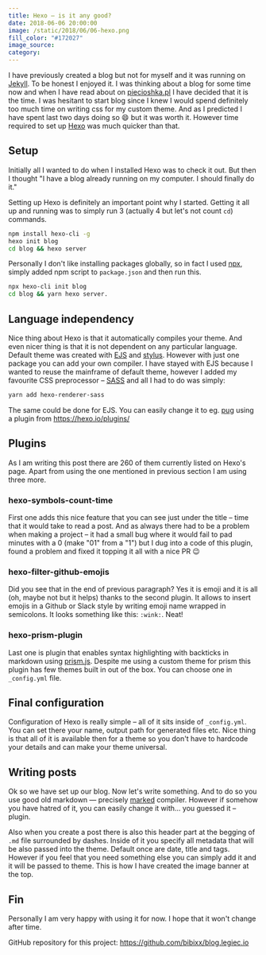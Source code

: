 ```yaml
---
title: Hexo – is it any good?
date: 2018-06-06 20:00:00
image: /static/2018/06/06-hexo.png
fill_color: "#172027"
image_source: 
category:
---
```

I have previously created a blog but not for myself and it was running on [Jekyll](). To be honest I enjoyed it. I was thinking about a blog for some time now and when I have read about on [piecioshka.pl](https://piecioshka.pl/blog/2018/05/28/jak-zalozyc-bloga-korzystajac-z-hexo.html) I have decided that it is the time. I was hesitant to start blog since I knew I would spend definitely too much time on writing css for my custom theme. And as I predicted I have spent last two days doing so :smile: but it was worth it. However time required to set up [Hexo](https://hexo.io) was much quicker than that.

<!-- more -->

## Setup

Initially all I wanted to do when I installed Hexo was to check it out. But then I thought "I have a blog already running on my computer. I should finally do it."

Setting up Hexo is definitely an important point why I started. Getting it all up and running was to simply run 3 (actually 4 but let's not count `cd`) commands.

```bash
npm install hexo-cli -g
hexo init blog
cd blog && hexo server
```

Personally I don't like installing packages globally, so in fact I used [npx](https://medium.com/@maybekatz/introducing-npx-an-npm-package-runner-55f7d4bd282b), simply added npm script to `package.json` and then run this.

```bash
npx hexo-cli init blog
cd blog && yarn hexo server.
```

## Language independency

Nice thing about Hexo is that it automatically compiles your theme. And even nicer thing is that it is not dependent on any particular language. Default theme was created with [EJS](http://www.embeddedjs.com/) and [stylus](http://stylus-lang.com/). However with just one package you can add your own compiler. I have stayed with EJS because I wanted to reuse the mainframe of default theme, however I added my favourite CSS preprocessor – [SASS](https://sass-lang.com/) and all I had to do was simply:

```bash
yarn add hexo-renderer-sass
```

The same could be done for EJS. You can easily change it to eg. [pug](https://pugjs.org) using a plugin from https://hexo.io/plugins/ 

## Plugins

As I am writing this post there are 260 of them currently listed on Hexo's page. Apart from using the one mentioned in previous section I am using three more.

### hexo-symbols-count-time

First one adds this nice feature that you can see just under the title – time that it would take to read a post. And as always there had to be a problem when making a project – it had a small bug where it would fail to pad minutes with a 0 (make "01" from a "1") but I dug into a code of this plugin, found a problem and fixed it topping it all with a nice PR :wink:

### hexo-filter-github-emojis

Did you see that in the end of previous paragraph? Yes it is emoji and it is all (oh, maybe not but it helps) thanks to the second plugin. It allows to insert emojis in a Github or Slack style by writing emoji name wrapped in semicolons. It looks something like this: `:​wink​:`. Neat!

### hexo-prism-plugin

Last one is plugin that enables syntax highlighting with backticks in markdown using [prism.js](https://prismjs.com/). Despite me using a custom theme for prism this plugin has few themes built in out of the box. You can choose one in `_config.yml` file.

## Final configuration

Configuration of Hexo is really simple – all of it sits inside of `_config.yml`. You can set there your name, output path for generated files etc. Nice thing is that all of it is available then for a theme so you don't have to hardcode your details and can make your theme universal.

## Writing posts

Ok so we have set up our blog. Now let's write something. And to do so you use good old markdown — precisely [marked](https://github.com/markedjs/marked) compiler. However if somehow you have hatred of it, you can easily change it with... you guessed it – plugin.

Also when you create a post there is also this header part at the begging of `.md` file surrounded by dashes. Inside of it you specify all metadata that will be also passed into the theme. Default once are date, title and tags. However if you feel that you need something else you can simply add it and it will be passed to theme. This is how I have created the image banner at the top.

## Fin

Personally I am very happy with using it for now. I hope that it won't change after time.

GitHub repository for this project: https://github.com/bibixx/blog.legiec.io
